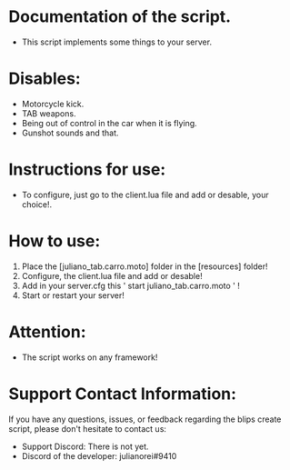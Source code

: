 # Documentation of the script.

- This script implements some things to your server.

# Disables:

- Motorcycle kick.
- TAB weapons.
- Being out of control in the car when it is flying.
- Gunshot sounds and that.

# Instructions for use:

- To configure, just go to the client.lua file and add or desable, your choice!.

# How to use:

1. Place the [juliano_tab.carro.moto] folder in the [resources] folder!
2. Configure, the client.lua file and add or desable!
3. Add in your server.cfg this ' start juliano_tab.carro.moto ' !
4. Start or restart your server!

# Attention:

- The script works on any framework!

# Support Contact Information:

If you have any questions, issues, or feedback regarding the blips create script, please don't hesitate to contact us:

 - Support Discord: There is not yet.
 - Discord of the developer: julianorei#9410
